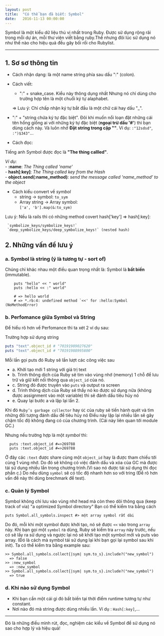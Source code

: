 ```yaml
---
layout: post
title:  "Có thể bạn đã biết: Symbol"
date:   2016-11-13 00:00:00
---
```


   Symbol là một kiểu dữ liệu thú vị nhất trong Ruby. Được sử dụng rộng rãi trong mỗi dự án, mỗi thư viện viết bằng ruby.Thế nhưng đôi lúc sử dụng nó như thế nào cho hiệu quả đều gây bối rối cho Rubylist.

---

## 1. Sơ sơ thông tin
 - Cách nhận dạng: là một name string phía sau dấu ":" (colon).
 - Cách viết:
   + ":" + snake_case.
   Kiểu này thông dụng nhất Nhưng nó chỉ dùng cho trường hợp tên là một chuổi  ký tự alaphabet.
   
    => Lưu ý: Chỉ chấp nhận ký tự bắt đầu là một chữ cái hay dấu "_".
 
  + ":" + "string chứa ký tự đặc biệt".
Đôi khi muốn nổi loạn đặt những cái tên hổng giống ai với những ký tự đặc biệt (**ngoại trừ dấu '#'**) thì bạn dùng cách này. Và luôn nhớ **Đặt string trong cặp ""**.
  Ví dụ: `:"12sdsd"`, `:")$343"`... 
 - Cách đọc: 
 
 Tiếng anh Symbol được đọc là **"The thing callled"**.
   
   *Ví dụ*:  
     - **:name**: *The Thing called 'name'*  
     - **hash[:key]**: *The Thing called key from the Hash*  
     - **object.send(:name_method)**: *send the message called 'name_method' to the object*  

- Cách kiểu convert về *symbol*  
  + string -> symbol: `to_sym`
  + Array string -> Array symbol:  
   `['a', 'b'].map(&:to_sym)`
   
 Lưu ý: Nếu là rails thì có những method covert hash['key'] => hash[:key]:  
  
     `symbolize_keys/symbolize_keys!`
     `deep_symbolize_keys/deep_symbolize_keys!` (nested hash)


## 2. Những vấn đề lưu ý

### a. Symbol là string (ý là tương tự - sort of)
Chúng chỉ khác nhau một điều quan trọng nhất là: Symbol là **bất biến** (immutable).

```
    puts "hello" << " world"
    puts :hello << :" world" 
 
    # => hello world
    # => *.rb:4: undefined method `<<' for :hello:Symbol (NoMethodError)
```

### b. Perfomance giữa Symbol và String

Để hiểu rõ hơn về Perfomance thì ta xét 2 ví dụ sau: 

Trường hợp sử dụng string
```ruby  
puts "text".object_id # "70191989027620"
puts "text".object_id # "70191988995800"
```


Mỗi lần gọi puts đó Ruby sẽ lần lượt các công việc sau

- a. Khởi tạo mới 1 string với giá trị  text
- b. Trình thông dịch của Ruby sẽ tìm vào vùng nhớ (memory) 1 chỗ để lưu trữ và giữ kết nối thông qua `object_id` của nó.
- c. String đó được truyền vào `puts` và output ra screen
- d. Trình thông dịch của Ruby sẽ thấy nó ko được sử dụng nữa (không được assignment vào một variable) thì sẽ đánh dấu tiêu hủy nó
- e. Quay lại bước a và lặp lại lần 2.

Khi đó `Ruby’s garbage collector` hay `GC` của ruby sẽ tiến hành quét và tìm những đối tượng đánh dấu để tiêu hủy nó
Điều này lặp lại nhiều lần sẽ gây chậm tốc độ không đang có của chương trình. (Cái này liên quan tới module GC.)

Nhưng nếu trường hợp là một *symbol* thì:

```
  puts :text.object_id #=>269788
  puts :text.object_id #=>269788
```
Ở đây các `:text` được share cùng một `object_id` hay là được tham chiếu tới cùng 1 vùng nhớ. Do đó sẽ không có việc đánh dấu và xóa của GC mà được tái sử dụng nhiều lần trong chương trình.(Vì sao nó được tái sử dụng thì đọc phần c.)
Do nếu dùng `symbol` sẽ có tốc độ nhanh hơn so với tring
(Để rõ hơn vấn đề này thì dùng brechmark để test).

### c. Quản lý Symbol
 
Symbol không chỉ lưu vào vùng nhớ head mà còn theo dõi thông qua (keep track of via) "a optimized Symbol directory"
Bạn có thể kiểm tra bằng cách

`puts Symbol.all_symbols.inspect #> một array symbol rất dài`

Do đó, mỗi khi một symbol được khởi tạo, nó sẽ được `<<` vào trong `array` này.
Khi bạn gọi một `symbol` ra dùng, Ruby sẽ kiểm tra `array` này trước, nếu có sẽ lấy ra sử dụng và ngược lại nó sẽ khởi tạo một symbol mới và puts vào array.
(Đó là cách mà symbol tái sử dụng lại khi bạn gọi lại symbol sau khi init).
Ta có thể kiểm tra bằng example sau:

```
>> Symbol.all_symbols.collect{|sym| sym.to_s}.include?("new_symbol")
  => false
>> :new_symbol
  => :new_symbol
>> Symbol.all_symbols.collect{|sym| sym.to_s}.include?("new_symbol")
  => true
```

### d. Khi nào sử dụng Symbol
 - Khi bạn cần một cái gì đó bất biến tại thời điểm runtime tương tự như constant.
 - Nơi nào đó mà string được dùng nhiều lần.
Ví dụ : `Hash[:key]`,...  

---
Đó là những điều mình rút, đọc, nghiệm các kiểu về Symbol để sử dụng nó sao cho hợp lý và hiệu quả!